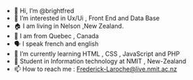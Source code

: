 - 👋 Hi, I’m @brightfred
- 👀 I’m interested in Ux/Ui , Front End and Data Base
- 🏠 I am living in Nelson  ,New Zealand.
- 🍁 I am from Quebec , Canada
- 🗣️ I speak french and english
- 🌱 I’m currently learning HTML , CSS , JavaScript and PHP
- 🎒 Student in Information technology at NMIT , New-Zealand
- 📫 How to reach me : Frederick-Laroche@live.nmit.ac.nz

<!---
brightfred/brightfred is a ✨ special ✨ repository because its `README.md` (this file) appears on your GitHub profile.
You can click the Preview link to take a look at your changes.
--->
